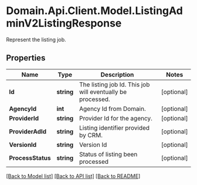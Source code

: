 # Domain.Api.Client.Model.ListingAdminV2ListingResponse
Represent the listing job.
## Properties

Name | Type | Description | Notes
------------ | ------------- | ------------- | -------------
**Id** | **string** | The listing job Id.   This job will eventually be processed. | [optional] 
**AgencyId** | **int** | Agency Id from Domain. | [optional] 
**ProviderId** | **string** | Provider Id for the agency. | [optional] 
**ProviderAdId** | **string** | Listing identifier provided by CRM. | [optional] 
**VersionId** | **string** | Version Id | [optional] 
**ProcessStatus** | **string** | Status of listing been processed | [optional] 

[[Back to Model list]](../README.md#documentation-for-models) [[Back to API list]](../README.md#documentation-for-api-endpoints) [[Back to README]](../README.md)

